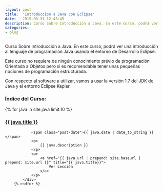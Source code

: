 ```yaml
---
layout: post
title:  "Introduccion a Java con Eclipse"
date:   2015-03-31 12:48:45
description: Curso Sobre Introducción a Java. En este curso, podrá ver una introducción al lenguaje de programación Java usando el entorno de Desarrollo Eclipse.
categories:
- blog
---
```

<div id="home" class="page-content wc-container">
	<p class="texto">Curso Sobre Introducción a Java. En este curso, podrá ver una introducción al lenguaje de programación Java usando el entorno de Desarrollo Eclipse.</p>
	<p class="texto">Este curso no requiere de ningún conocimiento prévio de programación Orientada a Objetos pero si es recomendable tener unas pequeñas nociones de programación estructurada.</p>
	<p class="texto">Con respecto al software a utilizar, vamos a usar la versión 1.7 del JDK de Java y el entorno Eclipse Kepler.</p>
	<div class="posts">
		<h3>Índice del Curso:</h3>
  		{% for java in site.java limit:10 %}
  			<div class="post">
    			<h3 class="post-title">
			      <a href="{{ java.url | prepend: site.baseurl | prepend: site.url }}">
			        {{ java.title }}
			      </a>
    			</h3>

    			<span class="post-date">{{ java.date | date_to_string }}</span>    			
  				<p>
	  				{{ java.description }}	
  				</p>
  				<p>
  					<a href="{{ java.url | prepend: site.baseurl | prepend: site.url }}" title="{{ java.title}}">
  						Ver Lección
					</a>
  				</p>
  			</div>
  		{% endfor %}